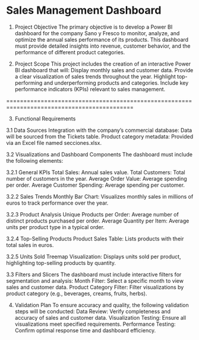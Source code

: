# Sales Management Dashboard
1. Project Objective
The primary objective is to develop a Power BI dashboard for the company Sano y Fresco to monitor, analyze, and optimize the annual sales performance of its products. This dashboard must provide detailed insights into revenue, customer behavior, and the performance of different product categories.

2. Project Scope
  This project includes the creation of an interactive Power BI dashboard that will:
    Display monthly sales and customer data.
    Provide a clear visualization of sales trends throughout the year.
    Highlight top-performing and underperforming products and categories.
    Include key performance indicators (KPIs) relevant to sales management.

===========================================================================================

3. Functional Requirements
   
  3.1 Data Sources
    Integration with the company’s commercial database: Data will be sourced from the Tickets table.
    Product category metadata: Provided via an Excel file named secciones.xlsx.
  
  3.2 Visualizations and Dashboard Components
    The dashboard must include the following elements:
  
  3.2.1 General KPIs
    Total Sales: Annual sales value.
    Total Customers: Total number of customers in the year.
    Average Order Value: Average spending per order.
    Average Customer Spending: Average spending per customer.
  
  3.2.2 Sales Trends
    Monthly Bar Chart: Visualizes monthly sales in millions of euros to track performance over the year.
  
  3.2.3 Product Analysis
    Unique Products per Order: Average number of distinct products purchased per order.
    Average Quantity per Item: Average units per product type in a typical order.
  
  3.2.4 Top-Selling Products
    Product Sales Table: Lists products with their total sales in euros.
  
  3.2.5 Units Sold
    Treemap Visualization: Displays units sold per product, highlighting top-selling products by quantity.
  
  3.3 Filters and Slicers
    The dashboard must include interactive filters for segmentation and analysis:
    Month Filter: Select a specific month to view sales and customer data.
    Product Category Filter: Filter visualizations by product category (e.g., beverages, creams, fruits, herbs).

4. Validation Plan
    To ensure accuracy and quality, the following validation steps will be conducted:
    Data Review: Verify completeness and accuracy of sales and customer data.
    Visualization Testing: Ensure all visualizations meet specified requirements.
    Performance Testing: Confirm optimal response time and dashboard efficiency.



